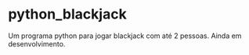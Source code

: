 # python_blackjack
Um programa python para jogar blackjack com até 2 pessoas. Ainda em desenvolvimento.
